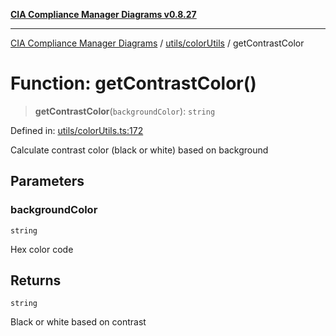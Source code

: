 [**CIA Compliance Manager Diagrams v0.8.27**](../../../README.md)

***

[CIA Compliance Manager Diagrams](../../../modules.md) / [utils/colorUtils](../README.md) / getContrastColor

# Function: getContrastColor()

> **getContrastColor**(`backgroundColor`): `string`

Defined in: [utils/colorUtils.ts:172](https://github.com/Hack23/cia-compliance-manager/blob/26bb73ca86d23be8656cdd29d12202323a449310/src/utils/colorUtils.ts#L172)

Calculate contrast color (black or white) based on background

## Parameters

### backgroundColor

`string`

Hex color code

## Returns

`string`

Black or white based on contrast
